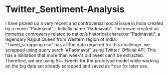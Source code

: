 # Twitter_Sentiment-Analysis
I have picked up a very recent and controversial social issue in India created by a movie “Padmavat” - Initially name “Padmavati”. The movie created an immense controversy related to nation’s historical character “Padmavati”, a legendary Rajput Queen from Western region of India.
"Tweet_scrapping.csv" has all the data required for this challenge. we scrapped using query serch '#Padmavat" using Twitter' Official API. This has a limitation that more than week's old tweet can't be extracted.
Therefore, we are using 5k+ tweets for the prototype model while working on the big data set already scrapped and saved as *.csv for later use.
